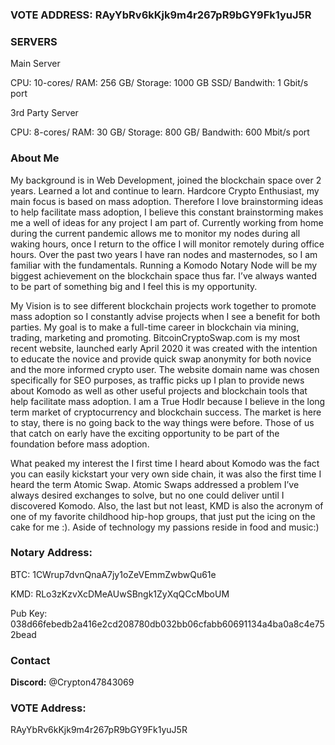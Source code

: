 ### VOTE ADDRESS:  RAyYbRv6kKjk9m4r267pR9bGY9Fk1yuJ5R

### SERVERS

Main Server

CPU: 10-cores/
RAM: 256 GB/
Storage: 1000 GB SSD/
Bandwith: 1 Gbit/s port 

3rd Party Server

CPU: 8-cores/
RAM: 30 GB/ 
Storage:  800 GB/
Bandwith: 600 Mbit/s port


### About Me

My background is in Web Development,  joined the blockchain space over 2 years. Learned a lot and continue to learn. Hardcore Crypto Enthusiast, my main focus is based on mass adoption. Therefore I love brainstorming ideas to help facilitate mass adoption, I believe this constant brainstorming makes me a well of ideas for any project I am part of. Currently working from home during the current pandemic allows me to monitor my nodes during all waking hours, once I return to the office I will monitor remotely during office hours. Over the past two years I have ran nodes and masternodes, so I am familiar with the fundamentals. Running a Komodo Notary Node will be my biggest achievement on the blockchain space thus far. I’ve always wanted to be part of something big and I feel this is my opportunity. 

 My Vision is to see different blockchain projects work together to promote mass adoption so I constantly advise projects when I see a benefit for both parties. My goal is to make a full-time career in blockchain via mining, trading, marketing and promoting. BitcoinCryptoSwap.com is my most recent website, launched early April 2020 it was created with the intention to educate the novice and provide quick swap anonymity for both novice and the more informed crypto user. The website domain name was chosen specifically for SEO purposes, as traffic picks up I plan to provide news about Komodo as well as other useful projects and blockchain tools that help facilitate mass adoption. I am a True Hodlr because I believe in the long term market of cryptocurrency and blockchain success. The market is here to stay, there is no going back to the way things were before. Those of us that catch on early have the exciting opportunity to be part of the foundation before mass adoption. 

What peaked my interest the I first time I heard about Komodo was the fact you can easily kickstart your very own side chain, it was also the first time I heard the term Atomic Swap. Atomic Swaps addressed a problem I’ve always desired exchanges to solve, but  no one could deliver until I discovered Komodo. Also, the last but not least, KMD is also the acronym of one of my favorite childhood hip-hop groups, that just put the icing on the cake for me :). Aside of technology my passions reside in food and music:)   

### Notary Address:

BTC: 1CWrup7dvnQnaA7jy1oZeVEmmZwbwQu61e

KMD: RLo3zKzvXcDMeAUwSBngk1ZyXqQCcMboUM

Pub Key: 038d66febedb2a416e2cd208780db032bb06cfabb60691134a4ba0a8c4e752bead


### Contact

**Discord:** @Crypton47843069

### VOTE Address:

RAyYbRv6kKjk9m4r267pR9bGY9Fk1yuJ5R

